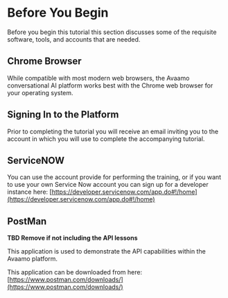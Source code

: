 # Before You Begin

Before you begin this tutorial this section discusses some of the requisite software, tools,
and accounts that are needed.

## Chrome Browser

While compatible with most modern web browsers, the Avaamo conversational AI platform works best with
the Chrome web browser for your operating system.

## Signing In to the Platform

Prior to completing the tutorial you will receive an email inviting you to the account in which you will use
to complete the accompanying tutorial.

## ServiceNOW

You can use the account provide for performing the training, or if you want to use your own Service Now account you
can sign up for a developer instance here: [https://developer.servicenow.com/app.do#!/home](https://developer.servicenow.com/app.do#!/home)

## PostMan

**TBD Remove if not including the API lessons**

This application is used to demonstrate the API capabilities within the Avaamo platform.

This application can be downloaded from here: [https://www.postman.com/downloads/](https://www.postman.com/downloads/)

